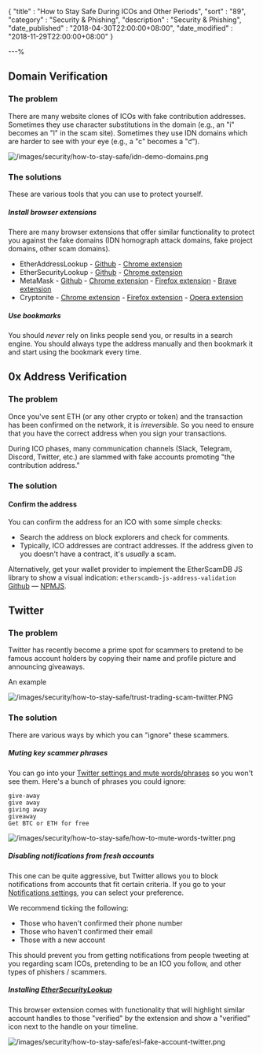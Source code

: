{
"title"       : "How to Stay Safe During ICOs and Other Periods",
"sort"        : "89",
"category"    : "Security & Phishing",
"description" : "Security & Phishing",
"date_published" : "2018-04-30T22:00:00+08:00",
"date_modified"  : "2018-11-29T22:00:00+08:00"
}

---%

## Domain Verification

### The problem

There are many website clones of ICOs with fake contribution addresses. Sometimes they use character substitutions in
the domain (e.g., an "i" becomes an "l" in the scam site). Sometimes they use IDN domains which are harder to see with your eye
(e.g., a "c" becomes a "ƈ").

![/images/security/how-to-stay-safe/idn-demo-domains.png](/images/security/how-to-stay-safe/idn-demo-domains.png)

### The solutions

These are various tools that you can use to protect yourself.

##### Install browser extensions

There are many browser extensions that offer similar functionality to protect you against the fake domains (IDN homograph
attack domains, fake project domains, other scam domains).

* EtherAddressLookup - 
[Github](https://github.com/409H/EtherAddressLookup) - 
[Chrome extension](https://chrome.google.com/webstore/detail/etheraddresslookup/pdknmigbbbhmllnmgdfalmedcmcefdfn)
* EtherSecurityLookup - 
[Github](https://github.com/409H/EtherSecurityLookup) - 
[Chrome extension](https://chrome.google.com/webstore/detail/ethersecuritylookup/bhhfhgpgmifehjdghlbbijjaimhmcgnf)
* MetaMask - 
[Github](https://github.com/MetaMask/metamask-extension) - 
[Chrome extension](https://chrome.google.com/webstore/detail/metamask/nkbihfbeogaeaoehlefnkodbefgpgknn) - 
[Firefox extension](https://addons.mozilla.org/en-US/firefox/addon/ether-metamask/) -
[Brave extension](https://brave.com/)
* Cryptonite -
[Chrome extension](https://chrome.google.com/webstore/detail/cryptonite-by-metacert/keghdcpemohlojlglbiegihkljkgnige) -
[Firefox extension](https://addons.mozilla.org/en-US/firefox/addon/cryptonite-by-metacert/) -
[Opera extension](https://addons.opera.com/en/extensions/details/cryptonite-by-metacert/)

##### Use bookmarks

You should _never_ rely on links people send you, or results in a search engine. You should always type the address manually
and then bookmark it and start using the bookmark every time.

## 0x Address Verification

### The problem

Once you've sent ETH (or any other crypto or token) and the transaction has been confirmed on the network, it is _irreversible_. So you need to ensure that
you have the correct address when you sign your transactions.

During ICO phases, many communication channels (Slack, Telegram, Discord, Twitter, etc.) are slammed with fake accounts
promoting "the contribution address."

### The solution

#### Confirm the address

You can confirm the address for an ICO with some simple checks:

* Search the address on block explorers and check for comments.
* Typically, ICO addresses are contract addresses. If the address given to you doesn't have a contract, it's _usually_ a scam.

Alternatively, get your wallet provider to implement the EtherScamDB JS library to show a visual indication: `etherscamdb-js-address-validation` [Github](https://github.com/409H/etherscamdb-js-address-validation#etherscamdb-js-address-validation-package) &mdash; [NPMJS](https://www.npmjs.com/package/etherscamdb-js-address-validation).

## Twitter

### The problem

Twitter has recently become a prime spot for scammers to pretend to be famous account holders by copying their name and 
profile picture and announcing giveaways.

An example

![/images/security/how-to-stay-safe/trust-trading-scam-twitter.PNG](/images/security/how-to-stay-safe/trust-trading-scam-twitter.PNG)

### The solution

There are various ways by which you can "ignore" these scammers.

##### Muting key scammer phrases

You can go into your [Twitter settings and mute words/phrases](https://twitter.com/settings/muted_keywords) so you won't see them. Here's a bunch of phrases you could ignore:

```text
give-away
give away
giving away
giveaway
Get BTC or ETH for free
``` 

![/images/security/how-to-stay-safe/how-to-mute-words-twitter.png](/images/security/how-to-stay-safe/how-to-mute-words-twitter.png)

##### Disabling notifications from fresh accounts

This one can be quite aggressive, but Twitter allows you to block notifications from accounts that fit certain
criteria. If you go to your [Notifications settings](https://twitter.com/settings/notifications_timeline), you can select
your preference.

We recommend ticking the following:

* Those who haven't confirmed their phone number
* Those who haven't confirmed their email
* Those with a new account

This should prevent you from getting notifications from people tweeting at you regarding scam ICOs, pretending to be an
ICO you follow, and other types of phishers / scammers.

##### Installing [EtherSecurityLookup](https://github.com/409H/EtherSecurityLookup#ethersecuritylookup)

This browser extension comes with functionality that will highlight similar account handles to those "verified" by the 
extension and show a "verified" icon next to the handle on your timeline.

![/images/security/how-to-stay-safe/esl-fake-account-twitter.png](/images/security/how-to-stay-safe/esl-fake-account-twitter.png)
